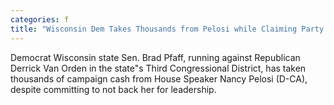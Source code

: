 ```yaml
---
categories: f
title: "Wisconsin Dem Takes Thousands from Pelosi while Claiming Party Needs New Leadership"
---
```

Democrat Wisconsin state Sen. Brad Pfaff, running against Republican Derrick Van Orden in the state"s Third Congressional District, has taken thousands of campaign cash from House Speaker Nancy Pelosi (D-CA), despite committing to not back her for leadership.